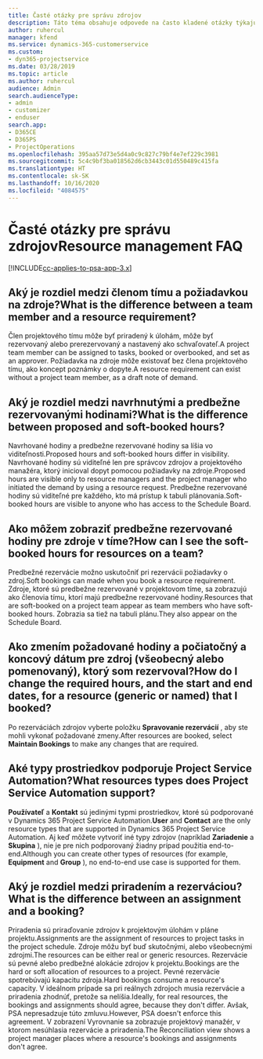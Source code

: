 ```yaml
---
title: Časté otázky pre správu zdrojov
description: Táto téma obsahuje odpovede na často kladené otázky týkajúce sa správy zdrojov.
author: ruhercul
manager: kfend
ms.service: dynamics-365-customerservice
ms.custom:
- dyn365-projectservice
ms.date: 03/28/2019
ms.topic: article
ms.author: ruhercul
audience: Admin
search.audienceType:
- admin
- customizer
- enduser
search.app:
- D365CE
- D365PS
- ProjectOperations
ms.openlocfilehash: 395aa57d73e5d4a0c9c827c79bf4e7ef229c3981
ms.sourcegitcommit: 5c4c9bf3ba018562d6cb3443c01d550489c415fa
ms.translationtype: HT
ms.contentlocale: sk-SK
ms.lasthandoff: 10/16/2020
ms.locfileid: "4084575"
---
```

# <a name="resource-management-faq"></a><span data-ttu-id="12fd6-103">Časté otázky pre správu zdrojov</span><span class="sxs-lookup"><span data-stu-id="12fd6-103">Resource management FAQ</span></span>

[!INCLUDE[cc-applies-to-psa-app-3.x](../includes/cc-applies-to-psa-app-3x.md)]

## <a name="what-is-the-difference-between-a-team-member-and-a-resource-requirement"></a><span data-ttu-id="12fd6-104">Aký je rozdiel medzi členom tímu a požiadavkou na zdroje?</span><span class="sxs-lookup"><span data-stu-id="12fd6-104">What is the difference between a team member and a resource requirement?</span></span>

<span data-ttu-id="12fd6-105">Člen projektového tímu môže byť priradený k úlohám, môže byť rezervovaný alebo prerezervovaný a nastavený ako schvaľovateľ.</span><span class="sxs-lookup"><span data-stu-id="12fd6-105">A project team member can be assigned to tasks, booked or overbooked, and set as an approver.</span></span> <span data-ttu-id="12fd6-106">Požiadavka na zdroje môže existovať bez člena projektového tímu, ako koncept poznámky o dopyte.</span><span class="sxs-lookup"><span data-stu-id="12fd6-106">A resource requirement can exist without a project team member, as a draft note of demand.</span></span> 

## <a name="what-is-the-difference-between-proposed-and-soft-booked-hours"></a><span data-ttu-id="12fd6-107">Aký je rozdiel medzi navrhnutými a predbežne rezervovanými hodinami?</span><span class="sxs-lookup"><span data-stu-id="12fd6-107">What is the difference between proposed and soft-booked hours?</span></span>

<span data-ttu-id="12fd6-108">Navrhované hodiny a predbežne rezervované hodiny sa líšia vo viditeľnosti.</span><span class="sxs-lookup"><span data-stu-id="12fd6-108">Proposed hours and soft-booked hours differ in visibility.</span></span> <span data-ttu-id="12fd6-109">Navrhované hodiny sú viditeľné len pre správcov zdrojov a projektového manažéra, ktorý inicioval dopyt pomocou požiadavky na zdroje.</span><span class="sxs-lookup"><span data-stu-id="12fd6-109">Proposed hours are visible only to resource managers and the project manager who initiated the demand by using a resource request.</span></span> <span data-ttu-id="12fd6-110">Predbežne rezervované hodiny sú viditeľné pre každého, kto má prístup k tabuli plánovania.</span><span class="sxs-lookup"><span data-stu-id="12fd6-110">Soft-booked hours are visible to anyone who has access to the Schedule Board.</span></span>

## <a name="how-can-i-see-the-soft-booked-hours-for-resources-on-a-team"></a><span data-ttu-id="12fd6-111">Ako môžem zobraziť predbežne rezervované hodiny pre zdroje v tíme?</span><span class="sxs-lookup"><span data-stu-id="12fd6-111">How can I see the soft-booked hours for resources on a team?</span></span>

<span data-ttu-id="12fd6-112">Predbežné rezervácie možno uskutočniť pri rezervácii požiadavky o zdroj.</span><span class="sxs-lookup"><span data-stu-id="12fd6-112">Soft bookings can made when you book a resource requirement.</span></span> <span data-ttu-id="12fd6-113">Zdroje, ktoré sú predbežne rezervované v projektovom tíme, sa zobrazujú ako členovia tímu, ktorí majú predbežne rezervované hodiny.</span><span class="sxs-lookup"><span data-stu-id="12fd6-113">Resources that are soft-booked on a project team appear as team members who have soft-booked hours.</span></span> <span data-ttu-id="12fd6-114">Zobrazia sa tiež na tabuli plánu.</span><span class="sxs-lookup"><span data-stu-id="12fd6-114">They also appear on the Schedule Board.</span></span>

## <a name="how-do-i-change-the-required-hours-and-the-start-and-end-dates-for-a-resource-generic-or-named-that-i-booked"></a><span data-ttu-id="12fd6-115">Ako zmením požadované hodiny a počiatočný a koncový dátum pre zdroj (všeobecný alebo pomenovaný), ktorý som rezervoval?</span><span class="sxs-lookup"><span data-stu-id="12fd6-115">How do I change the required hours, and the start and end dates, for a resource (generic or named) that I booked?</span></span>

<span data-ttu-id="12fd6-116">Po rezerváciách zdrojov vyberte položku **Spravovanie rezervácií** , aby ste mohli vykonať požadované zmeny.</span><span class="sxs-lookup"><span data-stu-id="12fd6-116">After resources are booked, select **Maintain Bookings** to make any changes that are required.</span></span>

## <a name="what-resources-types-does-project-service-automation-support"></a><span data-ttu-id="12fd6-117">Aké typy prostriedkov podporuje Project Service Automation?</span><span class="sxs-lookup"><span data-stu-id="12fd6-117">What resources types does Project Service Automation support?</span></span>

<span data-ttu-id="12fd6-118">**Používateľ** a **Kontakt** sú jedinými typmi prostriedkov, ktoré sú podporované v Dynamics 365 Project Service Automation.</span><span class="sxs-lookup"><span data-stu-id="12fd6-118">**User** and **Contact** are the only resource types that are supported in Dynamics 365 Project Service Automation.</span></span> <span data-ttu-id="12fd6-119">Aj keď môžete vytvoriť iné typy zdrojov (napríklad **Zariadenie** a **Skupina** ), nie je pre nich podporovaný žiadny prípad použitia end-to-end.</span><span class="sxs-lookup"><span data-stu-id="12fd6-119">Although you can create other types of resources (for example, **Equipment** and **Group** ), no end-to-end use case is supported for them.</span></span>

## <a name="what-is-the-difference-between-an-assignment-and-a-booking"></a><span data-ttu-id="12fd6-120">Aký je rozdiel medzi priradením a rezerváciou?</span><span class="sxs-lookup"><span data-stu-id="12fd6-120">What is the difference between an assignment and a booking?</span></span>

<span data-ttu-id="12fd6-121">Priradenia sú priraďovanie zdrojov k projektovým úlohám v pláne projektu.</span><span class="sxs-lookup"><span data-stu-id="12fd6-121">Assignments are the assignment of resources to project tasks in the project schedule.</span></span> <span data-ttu-id="12fd6-122">Zdroje môžu byť buď skutočnými, alebo všeobecnými zdrojmi.</span><span class="sxs-lookup"><span data-stu-id="12fd6-122">The resources can be either real or generic resources.</span></span> <span data-ttu-id="12fd6-123">Rezervácie sú pevné alebo predbežné alokácie zdrojov k projektu.</span><span class="sxs-lookup"><span data-stu-id="12fd6-123">Bookings are the hard or soft allocation of resources to a project.</span></span> <span data-ttu-id="12fd6-124">Pevné rezervácie spotrebúvajú kapacitu zdroja.</span><span class="sxs-lookup"><span data-stu-id="12fd6-124">Hard bookings consume a resource's capacity.</span></span> <span data-ttu-id="12fd6-125">V ideálnom prípade sa pri reálnych zdrojoch musia rezervácie a priradenia zhodnúť, pretože sa nelíšia.</span><span class="sxs-lookup"><span data-stu-id="12fd6-125">Ideally, for real resources, the bookings and assignments should agree, because they don't differ.</span></span> <span data-ttu-id="12fd6-126">Avšak, PSA nepresadzuje túto zmluvu.</span><span class="sxs-lookup"><span data-stu-id="12fd6-126">However, PSA doesn't enforce this agreement.</span></span> <span data-ttu-id="12fd6-127">V zobrazení Vyrovnanie sa zobrazuje projektový manažér, v ktorom nesúhlasia rezervácie a priradenia.</span><span class="sxs-lookup"><span data-stu-id="12fd6-127">The Reconciliation view shows a project manager places where a resource's bookings and assignments don't agree.</span></span>
